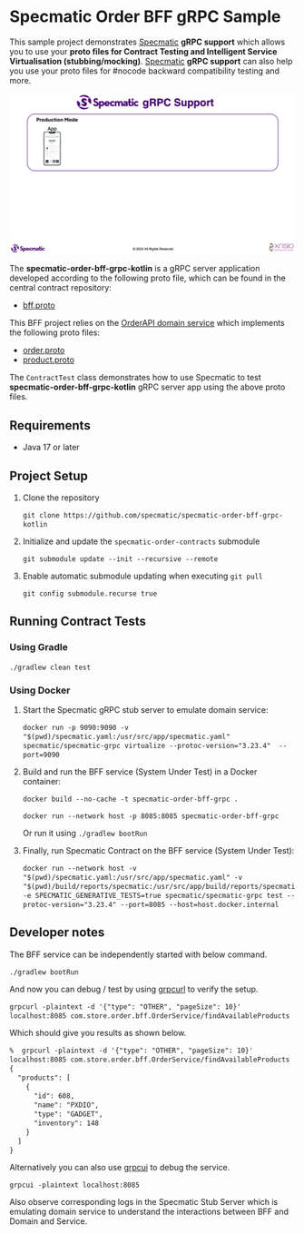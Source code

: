 # Specmatic Order BFF gRPC Sample

This sample project demonstrates [Specmatic](https://specmatic.io/) **gRPC support** which allows you to use your **proto files for Contract Testing and Intelligent Service Virtualisation (stubbing/mocking)**.
[Specmatic](https://specmatic.io/) **gRPC support** can also help you use your proto files for #nocode backward compatibility testing and more.

![Specmatic gRPC Sample Project Architecture](assets/SpecmaticGRPCSupport.gif)

The **specmatic-order-bff-grpc-kotlin** is a gRPC server application developed according to the following proto file, which can be found in the central contract repository:
* [bff.proto](https://github.com/specmatic/specmatic-order-contracts/blob/main/io/specmatic/examples/store/grpc/order_bff.proto)

This BFF project relies on the [OrderAPI domain service](https://github.com/specmatic/specmatic-order-api-grpc-kotlin) which implements the following proto files:
* [order.proto](https://github.com/specmatic/specmatic-order-contracts/blob/main/io/specmatic/examples/store/grpc/order_api/order.proto)
* [product.proto](https://github.com/specmatic/specmatic-order-contracts/blob/main/io/specmatic/examples/store/grpc/order_api/product.proto)

The `ContractTest` class demonstrates how to use Specmatic to test **specmatic-order-bff-grpc-kotlin** gRPC server app using the above proto files.

## Requirements

- Java 17 or later

## Project Setup

1. Clone the repository
   ```shell
   git clone https://github.com/specmatic/specmatic-order-bff-grpc-kotlin
   ```
   
2. Initialize and update the `specmatic-order-contracts` submodule

   ```shell
   git submodule update --init --recursive --remote
   ```

3. Enable automatic submodule updating when executing `git pull`

   ```shell
   git config submodule.recurse true
   ```

## Running Contract Tests

### Using Gradle

   ```shell
   ./gradlew clean test   
   ```

### Using Docker

1. Start the Specmatic gRPC stub server to emulate domain service:

   ```shell
   docker run -p 9090:9090 -v "$(pwd)/specmatic.yaml:/usr/src/app/specmatic.yaml" specmatic/specmatic-grpc virtualize --protoc-version="3.23.4"  --port=9090
   ```

2. Build and run the BFF service (System Under Test) in a Docker container:

   ```shell
   docker build --no-cache -t specmatic-order-bff-grpc .
   ```

   ```shell
   docker run --network host -p 8085:8085 specmatic-order-bff-grpc
   ```

   Or run it using `./gradlew bootRun`

3. Finally, run Specmatic Contract on the BFF service (System Under Test):

   ```shell
   docker run --network host -v "$(pwd)/specmatic.yaml:/usr/src/app/specmatic.yaml" -v "$(pwd)/build/reports/specmatic:/usr/src/app/build/reports/specmatic" -e SPECMATIC_GENERATIVE_TESTS=true specmatic/specmatic-grpc test --protoc-version="3.23.4" --port=8085 --host=host.docker.internal
   ```

## Developer notes

The BFF service can be independently started with below command.

   ```shell
   ./gradlew bootRun
   ```

And now you can debug / test by using [grpcurl](https://github.com/fullstorydev/grpcurl) to verify the setup.

   ```shell
   grpcurl -plaintext -d '{"type": "OTHER", "pageSize": 10}' localhost:8085 com.store.order.bff.OrderService/findAvailableProducts
   ```

Which should give you results as shown below.
   ```
   %  grpcurl -plaintext -d '{"type": "OTHER", "pageSize": 10}' localhost:8085 com.store.order.bff.OrderService/findAvailableProducts
   {
     "products": [
       {
         "id": 608,
         "name": "PXDIO",
         "type": "GADGET",
         "inventory": 148
       }
     ]
   }
   ```

Alternatively you can also use [grpcui](https://github.com/fullstorydev/grpcui) to debug the service.

   ```shell
   grpcui -plaintext localhost:8085
   ```

Also observe corresponding logs in the Specmatic Stub Server which is emulating domain service to understand the interactions between BFF and Domain and Service.
